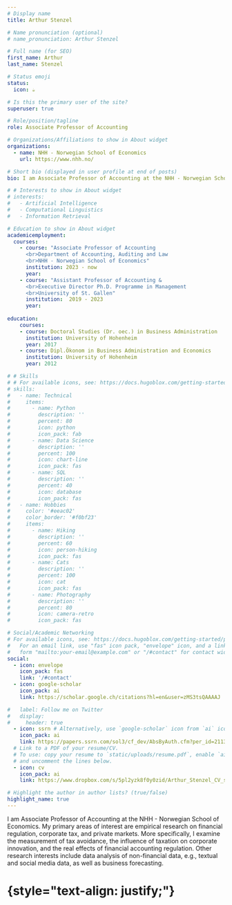 ```yaml
---
# Display name
title: Arthur Stenzel

# Name pronunciation (optional)
# name_pronunciation: Arthur Stenzel

# Full name (for SEO)
first_name: Arthur
last_name: Stenzel

# Status emoji
status:
  icon: ☕️

# Is this the primary user of the site?
superuser: true

# Role/position/tagline
role: Associate Professor of Accounting

# Organizations/Affiliations to show in About widget
organizations:
  - name: NHH - Norwegian School of Economics
    url: https://www.nhh.no/

# Short bio (displayed in user profile at end of posts)
bio: I am Associate Professor of Accounting at the NHH - Norwegian School of Economics. My primary areas of interest are empirical research on financial regulation, corporate tax, and private markets. More specifically, I examine the measurement of tax avoidance, the influence of taxation on corporate innovation, and the real effects of financial accounting regulation. Other research interests include data analysis of non-financial data, e.g., textual and social media data, as well as business forecasting.

# # Interests to show in About widget
# interests:
#   - Artificial Intelligence
#   - Computational Linguistics
#   - Information Retrieval

# Education to show in About widget
academicemployment:
  courses:
    - course: "Associate Professor of Accounting 
      <br>Department of Accounting, Auditing and Law
      <br>NHH - Norwegian School of Economics" 
      institution: 2023 - now
      year: 
    - course: "Assistant Professor of Accounting & 
      <br>Executive Director Ph.D. Programme in Management 
      <br>University of St. Gallen"
      institution:  2019 - 2023 
      year: 
    
education:
    courses:
    - course: Doctoral Studies (Dr. oec.) in Business Administration
      institution: University of Hohenheim
      year: 2017
    - course: Dipl.Ökonom in Business Administration and Economics
      institution: University of Hohenheim
      year: 2012 

# # Skills
# # For available icons, see: https://docs.hugoblox.com/getting-started/page-builder/#icons
# skills:
#   - name: Technical
#     items:
#       - name: Python
#         description: ''
#         percent: 80
#         icon: python
#         icon_pack: fab
#       - name: Data Science
#         description: ''
#         percent: 100
#         icon: chart-line
#         icon_pack: fas
#       - name: SQL
#         description: ''
#         percent: 40
#         icon: database
#         icon_pack: fas
#   - name: Hobbies
#     color: '#eeac02'
#     color_border: '#f0bf23'
#     items:
#       - name: Hiking
#         description: ''
#         percent: 60
#         icon: person-hiking
#         icon_pack: fas
#       - name: Cats
#         description: ''
#         percent: 100
#         icon: cat
#         icon_pack: fas
#       - name: Photography
#         description: ''
#         percent: 80
#         icon: camera-retro
#         icon_pack: fas

# Social/Academic Networking
# For available icons, see: https://docs.hugoblox.com/getting-started/page-builder/#icons
#   For an email link, use "fas" icon pack, "envelope" icon, and a link in the
#   form "mailto:your-email@example.com" or "/#contact" for contact widget.
social:
  - icon: envelope
    icon_pack: fas
    link: '/#contact'
  - icon: google-scholar
    icon_pack: ai
    link: https://scholar.google.ch/citations?hl=en&user=zMS3tsQAAAAJ

#   label: Follow me on Twitter
#   display:
#     header: true
  - icon: ssrn # Alternatively, use `google-scholar` icon from `ai` icon pack
    icon_pack: ai
    link: https://papers.ssrn.com/sol3/cf_dev/AbsByAuth.cfm?per_id=2113566
  # Link to a PDF of your resume/CV.
  # To use: copy your resume to `static/uploads/resume.pdf`, enable `ai` icons in `params.yaml`,
  # and uncomment the lines below.
  - icon: cv
    icon_pack: ai
    link: https://www.dropbox.com/s/5pl2yzk8f0y0zid/Arthur_Stenzel_CV_short.pdf?dl=0

# Highlight the author in author lists? (true/false)
highlight_name: true
---
```


I am Associate Professor of Accounting at the NHH - Norwegian School of Economics. My primary areas of interest are empirical research on financial regulation, corporate tax, and private markets. More specifically, I examine the measurement of tax avoidance, the influence of taxation on corporate innovation, and the real effects of financial accounting regulation. Other research interests include data analysis of non-financial data, e.g., textual and social media data, as well as business forecasting.
# {style="text-align: justify;"}

